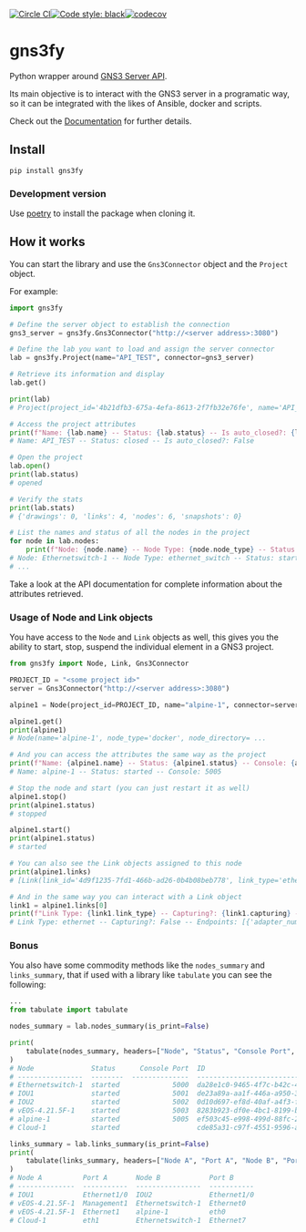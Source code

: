 [![Circle CI](https://circleci.com/gh/davidban77/gns3fy/tree/develop.svg?style=shield&circle-token=:circle-token)](https://circleci.com/gh/davidban77/gns3fy/tree/develop)[![Code style: black](https://img.shields.io/badge/code%20style-black-000000.svg)](https://github.com/ambv/black)[![codecov](https://img.shields.io/codecov/c/github/davidban77/gns3fy)](https://codecov.io/gh/davidban77/gns3fy)

# gns3fy
Python wrapper around [GNS3 Server API](http://api.gns3.net/en/2.2/index.html).

Its main objective is to interact with the GNS3 server in a programatic way, so it can be integrated with the likes of Ansible, docker and scripts.

Check out the [Documentation](https://davidban77.github.io/gns3fy/) for further details.

## Install

```
pip install gns3fy
```

### Development version

Use [poetry](https://github.com/sdispater/poetry) to install the package when cloning it.

## How it works

You can start the library and use the `Gns3Connector` object and the `Project` object.

For example:

```python
import gns3fy

# Define the server object to establish the connection
gns3_server = gns3fy.Gns3Connector("http://<server address>:3080")

# Define the lab you want to load and assign the server connector
lab = gns3fy.Project(name="API_TEST", connector=gns3_server)

# Retrieve its information and display
lab.get()

print(lab)
# Project(project_id='4b21dfb3-675a-4efa-8613-2f7fb32e76fe', name='API_TEST', status='opened', ...

# Access the project attributes
print(f"Name: {lab.name} -- Status: {lab.status} -- Is auto_closed?: {lab.auto_close}")
# Name: API_TEST -- Status: closed -- Is auto_closed?: False

# Open the project
lab.open()
print(lab.status)
# opened

# Verify the stats
print(lab.stats)
# {'drawings': 0, 'links': 4, 'nodes': 6, 'snapshots': 0}

# List the names and status of all the nodes in the project
for node in lab.nodes:
    print(f"Node: {node.name} -- Node Type: {node.node_type} -- Status: {node.status}")
# Node: Ethernetswitch-1 -- Node Type: ethernet_switch -- Status: started
# ...
```

Take a look at the API documentation for complete information about the attributes retrieved.

### Usage of Node and Link objects

You have access to the `Node` and `Link` objects as well, this gives you the ability to start, stop, suspend the individual element in a GNS3 project.

```python
from gns3fy import Node, Link, Gns3Connector

PROJECT_ID = "<some project id>"
server = Gns3Connector("http://<server address>:3080")

alpine1 = Node(project_id=PROJECT_ID, name="alpine-1", connector=server)

alpine1.get()
print(alpine1)
# Node(name='alpine-1', node_type='docker', node_directory= ...

# And you can access the attributes the same way as the project
print(f"Name: {alpine1.name} -- Status: {alpine1.status} -- Console: {alpine1.console}")
# Name: alpine-1 -- Status: started -- Console: 5005

# Stop the node and start (you can just restart it as well)
alpine1.stop()
print(alpine1.status)
# stopped

alpine1.start()
print(alpine1.status)
# started

# You can also see the Link objects assigned to this node
print(alpine1.links)
# [Link(link_id='4d9f1235-7fd1-466b-ad26-0b4b08beb778', link_type='ethernet', ....

# And in the same way you can interact with a Link object
link1 = alpine1.links[0]
print(f"Link Type: {link1.link_type} -- Capturing?: {link1.capturing} -- Endpoints: {link1.nodes}")
# Link Type: ethernet -- Capturing?: False -- Endpoints: [{'adapter_number': 2, ...
```

### Bonus

You also have some commodity methods like the `nodes_summary` and `links_summary`, that if used with a library like `tabulate` you can see the following:

```python
...
from tabulate import tabulate

nodes_summary = lab.nodes_summary(is_print=False)

print(
    tabulate(nodes_summary, headers=["Node", "Status", "Console Port", "ID"])
)
# Node              Status      Console Port  ID
# ----------------  --------  --------------  ------------------------------------
# Ethernetswitch-1  started             5000  da28e1c0-9465-4f7c-b42c-49b2f4e1c64d
# IOU1              started             5001  de23a89a-aa1f-446a-a950-31d4bf98653c
# IOU2              started             5002  0d10d697-ef8d-40af-a4f3-fafe71f5458b
# vEOS-4.21.5F-1    started             5003  8283b923-df0e-4bc1-8199-be6fea40f500
# alpine-1          started             5005  ef503c45-e998-499d-88fc-2765614b313e
# Cloud-1           started                   cde85a31-c97f-4551-9596-a3ed12c08498

links_summary = lab.links_summary(is_print=False)
print(
    tabulate(links_summary, headers=["Node A", "Port A", "Node B", "Port B"])
)
# Node A          Port A       Node B            Port B
# --------------  -----------  ----------------  -----------
# IOU1            Ethernet1/0  IOU2              Ethernet1/0
# vEOS-4.21.5F-1  Management1  Ethernetswitch-1  Ethernet0
# vEOS-4.21.5F-1  Ethernet1    alpine-1          eth0
# Cloud-1         eth1         Ethernetswitch-1  Ethernet7
```
